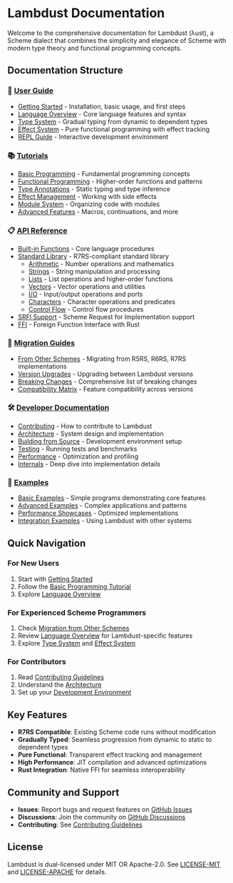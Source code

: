 # Lambdust Documentation

Welcome to the comprehensive documentation for Lambdust (λust), a Scheme dialect that combines the simplicity and elegance of Scheme with modern type theory and functional programming concepts.

## Documentation Structure

### 📖 [User Guide](user-guide/)
- [Getting Started](user-guide/getting-started.md) - Installation, basic usage, and first steps
- [Language Overview](user-guide/language-overview.md) - Core language features and syntax
- [Type System](user-guide/type-system.md) - Gradual typing from dynamic to dependent types
- [Effect System](user-guide/effect-system.md) - Pure functional programming with effect tracking
- [REPL Guide](user-guide/repl-guide.md) - Interactive development environment

### 📚 [Tutorials](tutorials/)
- [Basic Programming](tutorials/basic-programming.md) - Fundamental programming concepts
- [Functional Programming](tutorials/functional-programming.md) - Higher-order functions and patterns
- [Type Annotations](tutorials/type-annotations.md) - Static typing and type inference
- [Effect Management](tutorials/effect-management.md) - Working with side effects
- [Module System](tutorials/module-system.md) - Organizing code with modules
- [Advanced Features](tutorials/advanced-features.md) - Macros, continuations, and more

### 📋 [API Reference](api/)
- [Built-in Functions](api/builtins.md) - Core language procedures
- [Standard Library](api/stdlib/) - R7RS-compliant standard library
  - [Arithmetic](api/stdlib/arithmetic.md) - Number operations and mathematics
  - [Strings](api/stdlib/strings.md) - String manipulation and processing
  - [Lists](api/stdlib/lists.md) - List operations and higher-order functions
  - [Vectors](api/stdlib/vectors.md) - Vector operations and utilities
  - [I/O](api/stdlib/io.md) - Input/output operations and ports
  - [Characters](api/stdlib/characters.md) - Character operations and predicates
  - [Control Flow](api/stdlib/control.md) - Control flow procedures
- [SRFI Support](api/srfi/) - Scheme Request for Implementation support
- [FFI](api/ffi.md) - Foreign Function Interface with Rust

### 🔄 [Migration Guides](migration/)
- [From Other Schemes](migration/from-other-schemes.md) - Migrating from R5RS, R6RS, R7RS implementations
- [Version Upgrades](migration/version-upgrades.md) - Upgrading between Lambdust versions
- [Breaking Changes](migration/breaking-changes.md) - Comprehensive list of breaking changes
- [Compatibility Matrix](migration/compatibility.md) - Feature compatibility across versions

### 🛠️ [Developer Documentation](developer/)
- [Contributing](developer/contributing.md) - How to contribute to Lambdust
- [Architecture](developer/architecture.md) - System design and implementation
- [Building from Source](developer/building.md) - Development environment setup
- [Testing](developer/testing.md) - Running tests and benchmarks
- [Performance](developer/performance.md) - Optimization and profiling
- [Internals](developer/internals/) - Deep dive into implementation details

### 📝 [Examples](examples/)
- [Basic Examples](examples/basic/) - Simple programs demonstrating core features
- [Advanced Examples](examples/advanced/) - Complex applications and patterns  
- [Performance Showcases](examples/performance/) - Optimized implementations
- [Integration Examples](examples/integration/) - Using Lambdust with other systems

## Quick Navigation

### For New Users
1. Start with [Getting Started](user-guide/getting-started.md)
2. Follow the [Basic Programming Tutorial](tutorials/basic-programming.md)
3. Explore [Language Overview](user-guide/language-overview.md)

### For Experienced Scheme Programmers
1. Check [Migration from Other Schemes](migration/from-other-schemes.md)
2. Review [Language Overview](user-guide/language-overview.md) for Lambdust-specific features
3. Explore [Type System](user-guide/type-system.md) and [Effect System](user-guide/effect-system.md)

### For Contributors
1. Read [Contributing Guidelines](developer/contributing.md)
2. Understand the [Architecture](developer/architecture.md)
3. Set up your [Development Environment](developer/building.md)

## Key Features

- **R7RS Compatible**: Existing Scheme code runs without modification
- **Gradually Typed**: Seamless progression from dynamic to static to dependent types
- **Pure Functional**: Transparent effect tracking and management
- **High Performance**: JIT compilation and advanced optimizations
- **Rust Integration**: Native FFI for seamless interoperability

## Community and Support

- **Issues**: Report bugs and request features on [GitHub Issues](https://github.com/username/lambdust/issues)
- **Discussions**: Join the community on [GitHub Discussions](https://github.com/username/lambdust/discussions)
- **Contributing**: See [Contributing Guidelines](developer/contributing.md)

## License

Lambdust is dual-licensed under MIT OR Apache-2.0. See [LICENSE-MIT](../LICENSE-MIT) and [LICENSE-APACHE](../LICENSE-APACHE) for details.
